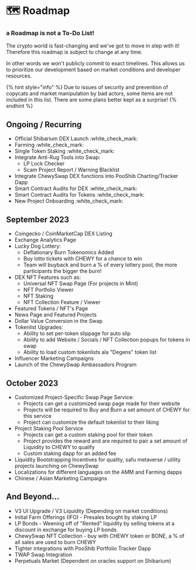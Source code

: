 # 🗺 Roadmap

### a Roadmap is not a To-Do List!

The crypto world is fast-changing and we've got to move in step with it! Therefore this roadmap is subject to change at any time.

In other words we won't publicly commit to exact timelines. This allows us to prioritize our development based on market conditions and developer resources.

{% hint style="info" %}
Due to issues of security and prevention of copycats and market manipulation by bad actors, some items are not included in this list. There are some plans better kept as a surprise!
{% endhint %}

## Ongoing / Recurring

* Official Shibarium DEX Launch :white\_check\_mark:
* Farming :white\_check\_mark:
* Single Token Staking :white\_check\_mark:
* Integrate Anti-Rug Tools into Swap:
  * LP Lock Checker
  * Scam Project Report / Warning Blacklist
* Integrate ChewySwap DEX functions into PooShib Charting/Tracker Dapp
* Smart Contract Audits for DEX :white\_check\_mark:
* Smart Contract Audits for Tokens :white\_check\_mark:
* New Project Onboarding :white\_check\_mark:

## September 2023

* Coingecko / CoinMarketCap DEX Listing
* Exchange Analytics Page
* Lucky Dog Lottery:
  * Deflationary Burn Tokenomics Added
  * Buy lotto tickets with CHEWY for a chance to win
  * Team will buyback and burn a % of every lottery pool, the more participants the bigger the burn!
* DEX NFT Features such as:
  * Universal NFT Swap Page (For projects in Mint)
  * NFT Portfolio Viewer
  * NFT Staking
  * NFT Collection Feature / Viewer
* Featured Tokens / NFT's Page
* News Page and Featured Projects
* Dollar Value Conversion in the Swap
* Tokenlist Upgrades:
  * Ability to set per-token slippage for auto slip
  * Ability to add Website / Socials / NFT Collection popups for tokens in swap
  * Ability to load custom tokenlists ala "Degens" token list
* Influencer Marketing Campaigns
* Launch of the ChewySwap Ambassadors Program

## October 2023

* Customized Project-Specific Swap Page Service:
  * Projects can get a customized swap page made for their website
  * Projects will be required to Buy and Burn a set amount of CHEWY for this service
  * Project can customize the default tokenlist to their liking
* Project Staking Pool Service
  * Projects can get a custom staking pool for their token
  * Project provides the reward and are required to pair a set amount of Liquidity to CHEWY to qualify
  * Custom staking dapp for an added fee
* Liquidity Bootstrapping Incentives for quality, safu metaverse / utility projects launching on ChewySwap
* Localizations for different languages on the AMM and Farming dapps
* Chinese / Asian Marketing Campaigns

## And Beyond...

* V3 UI Upgrade / V3 Liquidity (Depending on market conditions)
* Initial Farm Offerings (IFO) - Presales bought by staking LP
* LP Bonds - Weening off of "Rented" liquidity by selling tokens at a discount in exchange for buying LP bonds.
* ChewySwap NFT Collection - buy with CHEWY token or BONE, a % of all sales are used to burn CHEWY
* Tighter integrations with PooShib Portfolio Tracker Dapp
* TWAP Swap Integration
* Perpetuals Market (Dependent on oracles support on Shibarium)
